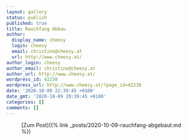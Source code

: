 ```yaml
---
layout: gallery
status: publish
published: true
title: Rauchfang Abbau
author:
  display_name: cheesy
  login: cheesy
  email: christine@cheesy.at
  url: http://www.cheesy.at/
author_login: cheesy
author_email: christine@cheesy.at
author_url: http://www.cheesy.at/
wordpress_id: 42238
wordpress_url: http://www.cheesy.at/?page_id=42238
date: '2020-10-09 22:39:45 +0100'
date_gmt: '2020-10-09 20:39:45 +0100'
categories: []
comments: []
---
```

<!-- wp:core-embed/wordpress {"url":"http://www.cheesy.at/2020/10/rauchfang-abgebaut/","type":"rich","providerNameSlug":"cheesy-at","className":""} -->
<figure class="wp-block-embed-wordpress wp-block-embed is-type-rich is-provider-cheesy-at">
<div class="wp-block-embed__wrapper">
[Zum Post]({% link _posts/2020-10-09-rauchfang-abgebaut.md %})
</div>
</figure>
<!-- /wp:core-embed/wordpress -->
<!-- wp:paragraph --><!-- /wp:paragraph -->
